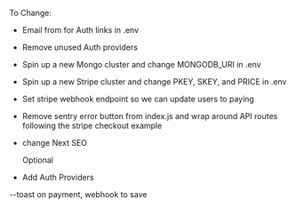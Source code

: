 To Change:

- Email from for Auth links in .env
- Remove unused Auth providers
- Spin up a new Mongo cluster and change MONGODB_URI in .env
- Spin up a new Stripe cluster and change PKEY, SKEY, and PRICE in .env
- Set stripe webhook endpoint so we can update users to paying
- Remove sentry error button from index.js and wrap around API routes following the stripe checkout example
- change Next SEO

  Optional

- Add Auth Providers

--toast on payment, webhook to save
